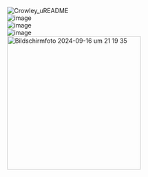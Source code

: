 ![Crowley_uREADME](https://github.com/user-attachments/assets/dafeb46f-3115-4561-ac22-ec10d5c31464)
<br>
![image](https://github.com/user-attachments/assets/977d1d67-d8f0-4156-bf1f-6a2c4a39dc36)
<br>
![image](https://github.com/user-attachments/assets/0ffd1cdc-af6d-4289-af87-b9c740d13ad7)
<br>
![image](https://github.com/user-attachments/assets/95a68ff4-ab6f-4354-b51e-832c7ddf1ca7)
<br>
<img width="310" alt="Bildschirmfoto 2024-09-16 um 21 19 35" src="https://github.com/user-attachments/assets/7577885a-e84e-4666-bb22-b54156c2cb94">
